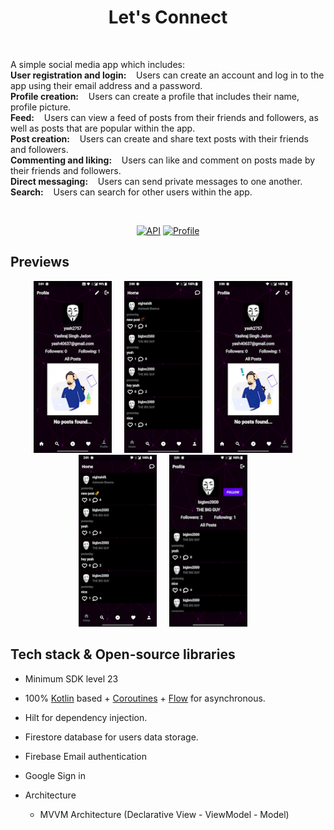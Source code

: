 

<h1 align="center">Let's Connect</h1></br>
<p align="left">  
A simple social media app which includes:</br>
<b>User registration and login:</b>&nbsp &nbsp Users can create an account and log in to the app using their email address and a password.</br>
<b>Profile creation:</b>&nbsp &nbsp Users can create a profile that includes their name, profile picture.</br>
<b>Feed:</b>&nbsp &nbsp Users can view a feed of posts from their friends and followers, as well as posts that are popular within the app.</br>
<b>Post creation:</b>&nbsp &nbsp Users can create and share text posts with their friends and followers.</br>
<b>Commenting and liking:</b>&nbsp &nbsp Users can like and comment on posts made by their friends and followers.</br>
<b>Direct messaging:</b>&nbsp &nbsp Users can send private messages to one another.</br>
<b>Search:</b>&nbsp &nbsp Users can search for other users within the app.</br>

</p>
</br>

<p align="center">
  <a href="https://android-arsenal.com/api?level=23"><img alt="API" src="https://img.shields.io/badge/API-23%2B-brightgreen.svg?style=flat"/></a>
  <a href="https://github.com/Yashraj254"><img alt="Profile" src="https://img.shields.io/badge/Github-Yashraj-green?&logo=github"/></a> 
 
</p>

## Previews
<p align="center">
<img src="previews/record5.gif" width="125" height = "275">&nbsp;&nbsp;&nbsp;&nbsp;
<img src="previews/record1.gif" width="125" height = "275">&nbsp;&nbsp;&nbsp;&nbsp;
<img src="previews/record2.gif" width="125" height = "275">&nbsp;&nbsp;&nbsp;&nbsp;
<img src="previews/record3.gif" width="125" height = "275">&nbsp;&nbsp;&nbsp;&nbsp;
<img src="previews/record4.gif" width="125" height = "275">&nbsp;&nbsp;&nbsp;&nbsp;
</p>



</p>

## Tech stack & Open-source libraries
- Minimum SDK level 23
- 100% [Kotlin](https://kotlinlang.org/) based + [Coroutines](https://github.com/Kotlin/kotlinx.coroutines) + [Flow](https://kotlin.github.io/kotlinx.coroutines/kotlinx-coroutines-core/kotlinx.coroutines.flow/) for asynchronous.
- Hilt for dependency injection.
- Firestore database for users data storage.
- Firebase Email authentication
- Google Sign in

- Architecture
  - MVVM Architecture (Declarative View - ViewModel - Model)
